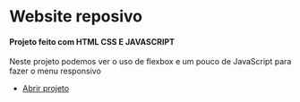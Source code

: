 <h1> Website reposivo </h1>

<h4> Projeto feito com HTML CSS E JAVASCRIPT </h4>
 
<p> Neste projeto podemos ver o uso de flexbox e um pouco de JavaScript para fazer o menu responsivo </p>

<ul>
   <li> <a href = "https://eduardofranciscone.github.io/website/"> Abrir projeto</a> </li>
</ul>

